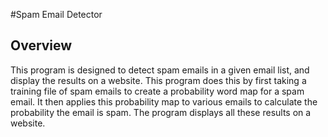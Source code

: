 #Spam Email Detector

## Overview
This program is designed to detect spam emails in a given email list, and display the results on a website. This program does this by first taking a training file of spam emails to create a probability word map for a spam email. It then applies this probability map to various emails to calculate the probability the email is spam. The program displays all these results on a website.
